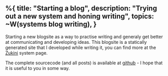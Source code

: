 %{
  title: "Starting a blog",
  description: "Trying out a new system and honing writing",
  topics: ~W(systems blog writing),
}
---
Starting a new blogsite as a way to practise writing and generaly get better at communicating and developing ideas. This blogsite is a statically generated site that I developed while writing it, you can find more at the [Zukini](/systems/zukini) system page.

The complete sourcecode (and all posts) is available at [github](https://github.com/dotrar/zukini.io) - I hope that it is useful to you in some way.
